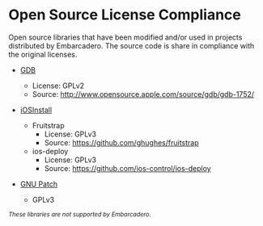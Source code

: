 # Open Source License Compliance
Open source libraries that have been modified and/or used in projects distributed by Embarcadero. The source code is share in compliance with the original licenses.

* [GDB](https://github.com/Embarcadero/License-Compliance/tree/main/gdb)
  * License: GPLv2
  * Source: http://www.opensource.apple.com/source/gdb/gdb-1752/

* [iOSInstall](https://github.com/Embarcadero/License-Compliance/tree/main/iOSInstall)
  * Fruitstrap
    * License: GPLv3
    * Source: https://github.com/ghughes/fruitstrap
  * ios-deploy
    * License: GPLv3
    * Source: https://github.com/ios-control/ios-deploy
* [GNU Patch](https://github.com/Embarcadero/License-Compliance/tree/main/GNU-Patch/)
  * GPLv3

<sub>*These libraries are not supported by Embarcadero.*</sub>
